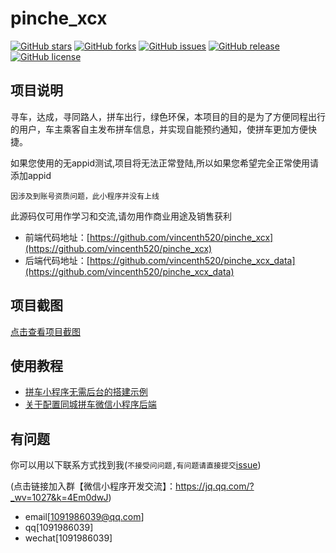 # pinche_xcx

[![GitHub stars](https://img.shields.io/github/stars/vincenth520/pinche_xcx.svg)](https://github.com/vincenth520/pinche_xcx/stargazers)
[![GitHub forks](https://img.shields.io/github/forks/vincenth520/pinche_xcx.svg)](https://github.com/vincenth520/pinche_xcx/network)
[![GitHub issues](https://img.shields.io/github/issues/vincenth520/pinche_xcx.svg)](https://github.com/vincenth520/pinche_xcx/issues)
[![GitHub release](https://img.shields.io/github/release/vincenth520/pinche_xcx.svg)](https://github.com/vincenth520/pinche_xcx/releases)
[![GitHub license](https://img.shields.io/badge/license-APACHE2.0-blue.svg)](https://raw.githubusercontent.com/vincenth520/pinche_xcx/master/LICENSE)

## 项目说明

寻车，达成，寻同路人，拼车出行，绿色环保，本项目的目的是为了方便同程出行的用户，车主乘客自主发布拼车信息，并实现自能预约通知，使拼车更加方便快捷。

如果您使用的无appid测试,项目将无法正常登陆,所以如果您希望完全正常使用请添加appid

`因涉及到账号资质问题，此小程序并没有上线`

此源码仅可用作学习和交流,请勿用作商业用途及销售获利


- 前端代码地址：[https://github.com/vincenth520/pinche_xcx](https://github.com/vincenth520/pinche_xcx)
- 后端代码地址：[https://github.com/vincenth520/pinche_xcx_data](https://github.com/vincenth520/pinche_xcx_data)



## 项目截图

[点击查看项目截图](http://cloud.video.taobao.com/play/u/1798224346/p/1/e/6/t/1/50014580198.mp4)


## 使用教程

- [拼车小程序无需后台的搭建示例](https://github.com/vincenth520/pinche_xcx/wiki/%E6%8B%BC%E8%BD%A6%E5%B0%8F%E7%A8%8B%E5%BA%8F%E6%97%A0%E9%9C%80%E5%90%8E%E5%8F%B0%E7%9A%84%E6%90%AD%E5%BB%BA%E7%A4%BA%E4%BE%8B)
- [关于配置同城拼车微信小程序后端](https://github.com/vincenth520/pinche_xcx_data/wiki/%E5%85%B3%E4%BA%8E%E9%85%8D%E7%BD%AE%E5%90%8C%E5%9F%8E%E6%8B%BC%E8%BD%A6%E5%BE%AE%E4%BF%A1%E5%B0%8F%E7%A8%8B%E5%BA%8F%E5%90%8E%E7%AB%AF)




## 有问题
你可以用以下联系方式找到我(`不接受问问题,有问题请直接提交`[issue](https://github.com/vincenth520/pinche_xcx/issues))

(点击链接加入群【微信小程序开发交流】：https://jq.qq.com/?_wv=1027&k=4Em0dwJ)

- email[[1091986039@qq.com](mailto:1091986039@qq.com)]
- qq[1091986039]
- wechat[1091986039]


